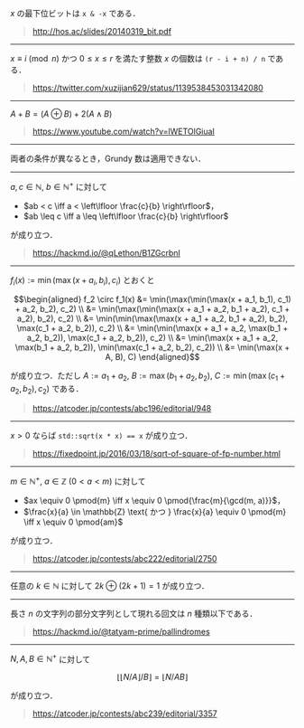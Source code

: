 $x$ の最下位ビットは `x & -x` である．

> http://hos.ac/slides/20140319_bit.pdf

---

$x \equiv i \pmod{n}$ かつ $0 \leq x \leq r$ を満たす整数 $x$ の個数は `(r - i + n) / n` である．

> https://twitter.com/xuzijian629/status/1139538453031342080

---

$A + B = (A \oplus B) + 2(A \wedge B)$

> https://www.youtube.com/watch?v=lWETOlGiuaI

---

両者の条件が異なるとき，Grundy 数は適用できない．

---

$a, c \in \mathbb{N},\ b \in \mathbb{N}^+$ に対して

- $ab < c \iff a < \left\lfloor \frac{c}{b} \right\rfloor$，
- $ab \leq c \iff a \leq \left\lfloor \frac{c}{b} \right\rfloor$

が成り立つ．

> https://hackmd.io/@qLethon/B1ZGcrbnI

---

$f_i(x) \mathrel{:=} \min(\max(x + a_i, b_i), c_i)$ とおくと

$$\begin{aligned} f_2 \circ f_1(x) &= \min(\max(\min(\max(x + a_1, b_1), c_1) + a_2, b_2), c_2) \\ &= \min(\max(\min(\max(x + a_1 + a_2, b_1 + a_2), c_1 + a_2), b_2), c_2) \\ &= \min(\min(\max(\max(x + a_1 + a_2, b_1 + a_2), b_2), \max(c_1 + a_2, b_2)), c_2) \\ &= \min(\min(\max(x + a_1 + a_2, \max(b_1 + a_2, b_2)), \max(c_1 + a_2, b_2)), c_2) \\ &= \min(\max(x + a_1 + a_2, \max(b_1 + a_2, b_2)), \min(\max(c_1 + a_2, b_2), c_2)) \\ &= \min(\max(x + A, B), C) \end{aligned}$$

が成り立つ．ただし $A \mathrel{:=} a_1 + a_2,\ B \mathrel{:=} \max(b_1 + a_2, b_2),\ C \mathrel{:=} \min(\max(c_1 + a_2, b_2), c_2)$ である．

> https://atcoder.jp/contests/abc196/editorial/948

---

$x > 0$ ならば `std::sqrt(x * x) == x` が成り立つ．

> https://fixedpoint.jp/2016/03/18/sqrt-of-square-of-fp-number.html

---

$m \in \mathbb{N}^+,\ a \in \mathbb{Z}$ ($0 < a < m$) に対して

- $ax \equiv 0 \pmod{m} \iff x \equiv 0 \pmod{\frac{m}{\gcd(m, a)}}$，
- $\frac{x}{a} \in \mathbb{Z} \text{ かつ } \frac{x}{a} \equiv 0 \pmod{m} \iff x \equiv 0 \pmod{am}$

が成り立つ．

> https://atcoder.jp/contests/abc222/editorial/2750

---

任意の $k \in \mathbb{N}$ に対して $2k \oplus (2k + 1) = 1$ が成り立つ．

---

長さ $n$ の文字列の部分文字列として現れる回文は $n$ 種類以下である．

> https://hackmd.io/@tatyam-prime/pallindromes

---

$N, A, B \in \mathbb{N}^+$ に対して

$$\lfloor {\lfloor N / A \rfloor} / B \rfloor = \lfloor N / AB \rfloor$$

が成り立つ．

> https://atcoder.jp/contests/abc239/editorial/3357
